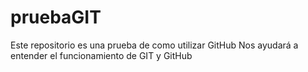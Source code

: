 # pruebaGIT
Este repositorio es una prueba de como utilizar GitHub
Nos ayudará a entender el funcionamiento de GIT y GitHub
